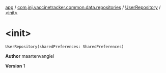 [app](../../index.md) / [com.jnj.vaccinetracker.common.data.repositories](../index.md) / [UserRepository](index.md) / [&lt;init&gt;](./-init-.md)

# &lt;init&gt;

`UserRepository(sharedPreferences: SharedPreferences)`

**Author**
maartenvangiel

**Version**
1

